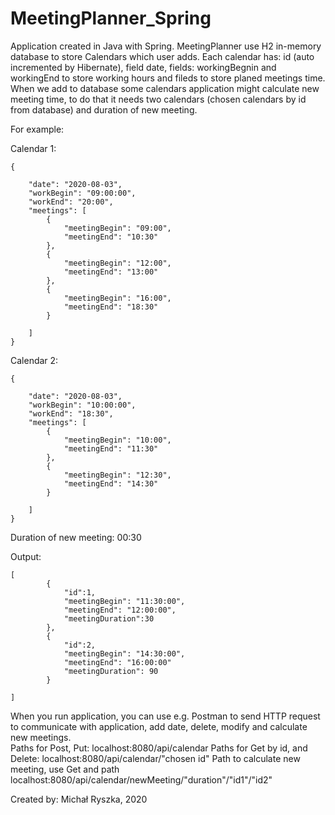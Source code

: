 # MeetingPlanner_Spring

Application created in Java with Spring. MeetingPlanner use H2 in-memory database to store Calendars which user adds. Each calendar has: id (auto incremented by Hibernate), field date, fields: workingBegnin and workingEnd to store working hours and fileds to store planed meetings time. When we add to database some calendars application might calculate new meeting time, to do that it needs two calendars (chosen calendars by id from database) and duration of new meeting.

For example:

Calendar 1:
     
    {
        
        "date": "2020-08-03",
        "workBegin": "09:00:00",
        "workEnd": "20:00",
        "meetings": [
            {
                "meetingBegin": "09:00",
                "meetingEnd": "10:30"
            },
            {
                "meetingBegin": "12:00",
                "meetingEnd": "13:00"
            },
            {
                "meetingBegin": "16:00",
                "meetingEnd": "18:30"
            }

        ]
    }
    
    
Calendar 2:
    
    {
        
        "date": "2020-08-03",
        "workBegin": "10:00:00",
        "workEnd": "18:30",
        "meetings": [
            {
                "meetingBegin": "10:00",
                "meetingEnd": "11:30"
            },
            {
                "meetingBegin": "12:30",
                "meetingEnd": "14:30"
            }

        ]
    }

Duration of new meeting: 00:30

Output:

    [
            {
                "id":1,
                "meetingBegin": "11:30:00",
                "meetingEnd": "12:00:00",
                "meetingDuration":30
            },
            {
                "id":2,
                "meetingBegin": "14:30:00",
                "meetingEnd": "16:00:00"
                "meetingDuration": 90
            }

    ]

When you run application, you can use e.g. Postman to send HTTP request to communicate with application, add date, delete, modify and calculate new meetings.  
Paths for Post, Put: localhost:8080/api/calendar
Paths for Get by id, and Delete: localhost:8080/api/calendar/"chosen id"
Path to calculate new meeting, use Get and path localhost:8080/api/calendar/newMeeting/"duration"/"id1"/"id2"


Created by: Michał Ryszka, 2020
